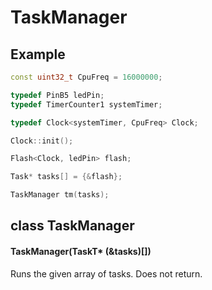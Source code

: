 # TaskManager

## Example
```c++
const uint32_t CpuFreq = 16000000;

typedef PinB5 ledPin;
typedef TimerCounter1 systemTimer;

typedef Clock<systemTimer, CpuFreq> Clock;

Clock::init();

Flash<Clock, ledPin> flash;

Task* tasks[] = {&flash};

TaskManager tm(tasks);
```
## class TaskManager<class Clock>
#### TaskManager(TaskT* (&tasks)[])
Runs the given array of tasks. Does not return.

